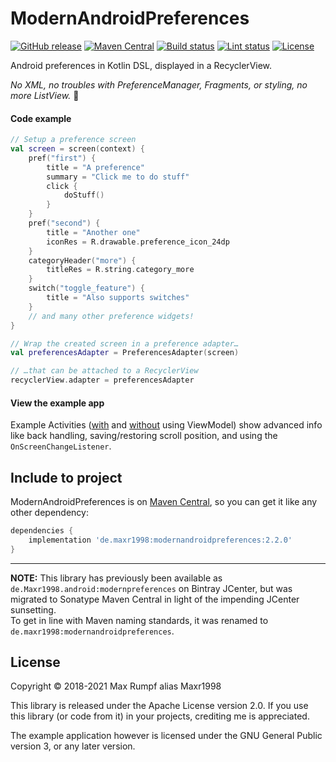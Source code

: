 # ModernAndroidPreferences

[![GitHub release](https://img.shields.io/github/v/release/Maxr1998/ModernAndroidPreferences)](https://github.com/Maxr1998/ModernAndroidPreferences/releases)
[![Maven Central](https://img.shields.io/maven-central/v/de.maxr1998/modernandroidpreferences)](https://repo.maven.apache.org/maven2/de/maxr1998/modernandroidpreferences/)
[![Build status](https://img.shields.io/github/workflow/status/Maxr1998/ModernAndroidPreferences/Test%20library/master)](https://github.com/Maxr1998/ModernAndroidPreferences/actions/workflows/library-test.yml)
[![Lint status](https://img.shields.io/github/workflow/status/Maxr1998/ModernAndroidPreferences/Lint%20library%20code/master?label=detekt%20%26%20lint)](https://github.com/Maxr1998/ModernAndroidPreferences/actions/workflows/app-lint.yaml)
[![License](https://img.shields.io/github/license/Maxr1998/ModernAndroidPreferences)](https://github.com/Maxr1998/ModernAndroidPreferences/blob/master/LICENSE)

Android preferences in Kotlin DSL, displayed in a RecyclerView.

_No XML, no troubles with PreferenceManager, Fragments, or styling, no more ListView._ :tada:

#### Code example
```Kotlin
// Setup a preference screen
val screen = screen(context) {
    pref("first") {
        title = "A preference"
        summary = "Click me to do stuff"
        click {
            doStuff()
        }
    }
    pref("second") {
        title = "Another one"
        iconRes = R.drawable.preference_icon_24dp
    }
    categoryHeader("more") {
        titleRes = R.string.category_more
    }
    switch("toggle_feature") {
        title = "Also supports switches"
    }
    // and many other preference widgets!
}

// Wrap the created screen in a preference adapter…
val preferencesAdapter = PreferencesAdapter(screen)

// …that can be attached to a RecyclerView
recyclerView.adapter = preferencesAdapter
```

#### View the example app
Example Activities ([with](https://github.com/Maxr1998/ModernAndroidPreferences/tree/master/testapp/src/main/java/de/Maxr1998/modernpreferences/example/view_model) and [without](https://github.com/Maxr1998/ModernAndroidPreferences/blob/master/testapp/src/main/java/de/Maxr1998/modernpreferences/example/TestActivity.kt) using ViewModel)
show advanced info like back handling, saving/restoring scroll position, and using the `OnScreenChangeListener`.

## Include to project
ModernAndroidPreferences is on [Maven Central](https://search.maven.org/artifact/de.maxr1998/modernandroidpreferences),
so you can get it like any other dependency:

```gradle
dependencies {
    implementation 'de.maxr1998:modernandroidpreferences:2.2.0'
}
```

---

**NOTE:** This library has previously been available as `de.Maxr1998.android:modernpreferences` on Bintray JCenter,
but was migrated to Sonatype Maven Central in light of the impending JCenter sunsetting.  
To get in line with Maven naming standards, it was renamed to `de.maxr1998:modernandroidpreferences`.

## License
Copyright © 2018-2021  Max Rumpf alias Maxr1998

This library is released under the Apache License version 2.0.
If you use this library (or code from it) in your projects, crediting me is appreciated.

The example application however is licensed under the GNU General Public version 3, or any later version.